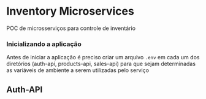 # Inventory Microservices

POC de microsserviços para controle de inventário

### Inicializando a aplicação

Antes de iniciar a aplicação é preciso criar um arquivo `.env` em cada um dos diretórios (auth-api, products-api, sales-api) para que sejam determinadas as variáveis de ambiente a serem utilizadas pelo serviço

## Auth-API
